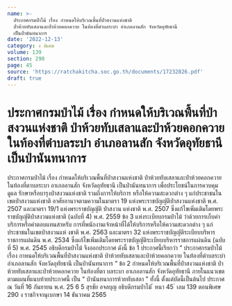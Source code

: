 ```yaml
---
name: >-
  ประกาศกรมป่าไม้ เรื่อง กำหนดให้บริเวณพื้นที่ป่าสงวนแห่งชาติ
  ป่าห้วยทับเสลาและป่าห้วยคอกควาย ในท้องที่ตำบลระบำ อำเภอลานสัก จังหวัดอุทัยธานี
  เป็นป่านันทนาการ
date: '2022-12-13'
category: ง พิเศษ
volume: 139
section: 290
page: 45
source: 'https://ratchakitcha.soc.go.th/documents/17232826.pdf'
draft: true
---
```


# ประกาศกรมป่าไม้ เรื่อง กำหนดให้บริเวณพื้นที่ป่าสงวนแห่งชาติ ป่าห้วยทับเสลาและป่าห้วยคอกควาย ในท้องที่ตำบลระบำ อำเภอลานสัก จังหวัดอุทัยธานี เป็นป่านันทนาการ

ประกาศกรมป่าไม้ เรื่อง กำหนดให้บริเวณพื้นที่ป่าสงวนแห่งชาติ ป่าห้วยทับเสลาและป่าห้วยคอกควาย ในท้องที่ตาบลระบา อาเภอลานสัก จังหวัดอุทัยธานี เป็นป่านันทนาการ เพื่อประโยชน์ในการควบคุม ดูแล รักษาหรือบารุงป่าสงวนแห่งชาติ รวมถึงการให้บริการ หรือให้ความสะดวกต่าง ๆ แก่ประชาชนในเขตป่าสงวนแห่งชาติ อาศัยอานาจตามความในมาตรา 19 แห่งพระราชบัญญัติป่าสงวนแห่งชาติ พ.ศ. 2507 และมาตรา 19/1 แห่งพระราชบัญญัติ ป่าสงวน แห่งชาติ พ.ศ. 2507 ซึ่งแก้ไขเพิ่มเติมโดยพระราชบัญญัติป่าสงวนแห่งชาติ (ฉบับที่ 4) พ.ศ. 2559 ข้อ 3 แห่งระเบียบกรมป่าไม้ ว่าด้วยการเก็บค่าบริการหรือค่าตอบแทนสาหรับ การที่พนักงานเจ้าหน้าที่ได้ให้บริการหรือให้ความสะดวกต่าง ๆ แก่ประชาชนในเขตป่าสงวนแห่ งชาติ พ.ศ. 2563 และมาตรา 32 แห่งพระราชบัญญัติระเบียบบริหารราชการแผ่นดิน พ.ศ. 2534 ซึ่งแก้ไขเพิ่มเติมโดยพระราชบัญญัติระเบียบบริหารราชการแผ่นดิน (ฉบับที่ 5) พ.ศ. 2545 อธิบดีกรมป่าไม้ จึงออกประกาศ ดังนี้ ข้อ 1 ประกาศนี้เรียกว่า “ ประกาศกรมป่าไม้ เรื่อง กาหนดให้บริเวณพื้นที่ป่าสงวนแห่งชาติ ป่าห้วยทับเสลาและป่าห้วยคอกควาย ในท้องที่ตำบลระบำ อำเภอลานสัก จังหวัดอุทัยธานี เป็นป่านันทนาการ ” ข้อ 2 กำหนดให้บริเวณพื้นที่ป่าสงวนแห่งชาติ ป่าห้วยทับเสลาและป่าห้วยคอกควาย ในท้องที่ตา บลระบา อาเภอลานสัก จังหวัดอุทัยธานี ภายในแนวเขตตามแผนที่แนบท้ายประกาศนี้ เป็น “ ป่านันทนาการห้วยทับเสลา ” ทั้งนี้ ตั้งแต่บัดนี้เป็นต้นไป ประกาศ ณ วันที่ 16 กันยายน พ.ศ. 25 6 5 สุรชัย อจลบุญ อธิบดีกรมป่าไม้ ้ หนา 45 ่ เลม 139 ตอนพิเศษ 290 ง ราชกิจจานุเบกษา 14 ธันวาคม 2565

